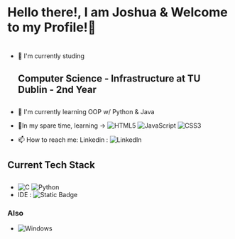### <h1> Hello there!, I am Joshua & Welcome to my Profile!👋 <h1>

- 🔭 I'm currently studing <h2> Computer Science - Infrastructure at TU Dublin - 2nd Year<h2>
- 🌱 I'm currently learning OOP w/ Python & Java
-  🔎In my spare time, learning ->  ![HTML5](https://img.shields.io/badge/html5-%23E34F26.svg?style=for-the-badge&logo=html5&logoColor=white) ![JavaScript](https://img.shields.io/badge/javascript-%23323330.svg?style=for-the-badge&logo=javascript&logoColor=%23F7DF1E) ![CSS3](https://img.shields.io/badge/css3-%231572B6.svg?style=for-the-badge&logo=css3&logoColor=white)
  
- 📫 How to reach me: Linkedin : ![LinkedIn](https://img.shields.io/badge/linkedin-%230077B5.svg?style=for-the-badge&logo=linkedin&logoColor=white)

### <h2> Current Tech Stack <h2>
- 	![C](https://img.shields.io/badge/c-%2300599C.svg?style=for-the-badge&logo=c&logoColor=white)
    ![Python](https://img.shields.io/badge/python-3670A0?style=for-the-badge&logo=python&logoColor=ffdd54)
- IDE : ![Static Badge](https://img.shields.io/badge/Visual_Studio_Code-0078D4?style=for-the-badge&logo=visual%20studio%20code&logoColor=white)

### Also
- ![Windows](https://img.shields.io/badge/Windows-0078D6?style=for-the-badge&logo=windows&logoColor=white)

